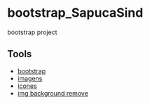 # bootstrap_SapucaSind
bootstrap project

## Tools
- [bootstrap](https://getbootstrap.com/docs/5.0/getting-started/introduction/)
- [imagens](https://br.freepik.com/)
- [icones](https://ionic.io/ionicons)
- [img background remove](https://www.remove.bg/pt-br)